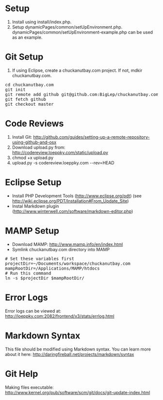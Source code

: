 # Setup #
1. Install using install/index.php.
2. Setup dynamicPages/common/setUpEnvironment.php.  dynamicPages/common/setUpEnvironment-example.php can be used as an example.

# Git Setup #
1. If using Eclipse, create a chuckanutbay.com project.  If not, mdkir chuckanutbay.com.
<pre>
cd chuckanutbay.com
git init
git remote add github git@github.com:BigLep/chuckanutbay.com.git
git fetch github
git checkout master
</pre>


# Code Reviews #
1. Install Git: http://github.com/guides/setting-up-a-remote-repository-using-github-and-osx
2. Download upload.py from: http://codereview.loeppky.com/static/upload.py 
3. chmod +x upload.py
4. upload.py -s codereview.loeppky.com --rev=HEAD

# Eclipse Setup #
* Install PHP Development Tools (http://www.eclipse.org/pdt) (see http://wiki.eclipse.org/PDT/Installation#From_Update_Site)
* Instal Markdown plugin (http://www.winterwell.com/software/markdown-editor.php)

# MAMP Setup #
* Download MAMP: http://www.mamp.info/en/index.html
* Symlink chuckanutbay.com directory into MAMP
<pre>
# Set these variables first
projectDir=~/Documents/workspace/chuckanutbay.com
mampRootDir=/Applications/MAMP/htdocs
# Run this command
ln -s $projectDir $mampRootDir/
</pre>

# Error Logs #
Error logs can be viewed at: http://loeppky.com:2082/frontend/x3/stats/errlog.html

# Markdown Syntax #
This file should be modified using Markdown syntax.  You can learn more about it here: http://daringfireball.net/projects/markdown/syntax

# Git Help #
Making files executable: http://www.kernel.org/pub/software/scm/git/docs/git-update-index.html

